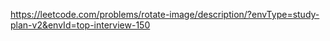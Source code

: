 https://leetcode.com/problems/rotate-image/description/?envType=study-plan-v2&envId=top-interview-150
